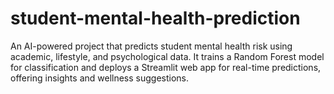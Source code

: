 # student-mental-health-prediction
An AI-powered project that predicts student mental health risk using academic, lifestyle, and psychological data. It trains a Random Forest model for classification and deploys a Streamlit web app for real-time predictions, offering insights and wellness suggestions.
